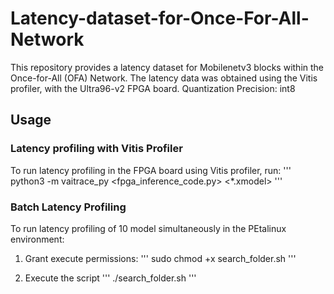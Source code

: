 # Latency-dataset-for-Once-For-All-Network

This repository provides a latency dataset for Mobilenetv3 blocks within the Once-for-All (OFA) Network. The latency data was obtained using the Vitis profiler, with the Ultra96-v2 FPGA board. Quantization Precision: int8

## Usage
### Latency profiling with Vitis Profiler

To run latency profiling in the FPGA board using Vitis profiler, run:
'''
python3 -m vaitrace_py <fpga_inference_code.py> <*.xmodel>
'''
### Batch Latency Profiling

To run latency profiling of 10 model simultaneously in the PEtalinux environment:
1. Grant execute permissions:
'''
sudo chmod +x search_folder.sh
'''

2. Execute the script
'''
./search_folder.sh
'''
